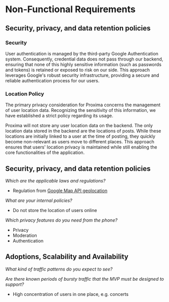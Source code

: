 # Non-Functional Requirements

## Security, privacy, and data retention policies

### Security

User authentication is managed by the third-party Google Authentication system. Consequently, credential data does not pass through our backend, ensuring that none of this highly sensitive information (such as passwords and tokens) is retained or exposed to risk on our side. This approach leverages Google's robust security infrastructure, providing a secure and reliable authentication process for our users.

### Location Policy

The primary privacy consideration for Proxima concerns the management of user location data. Recognizing the sensitivity of this information, we have established a strict policy regarding its usage.

Proxima will not store any user location data on the backend. The only location data stored in the backend are the locations of posts. While these locations are initially linked to a user at the time of posting, they quickly become non-relevant as users move to different places. This approach ensures that users' location privacy is maintained while still enabling the core functionalities of the application.







## Security, privacy, and data retention policies

*Which are the applicable laws and regulations?*
- Regulation from [Google Map API geolocation](https://developers.google.com/maps/documentation/geolocation/policies?hl=en)

*What are your internal policies?*
- Do not store the location of users online

*Which privacy features do you need from the phone?*

- Privacy
- Moderation
- Authentication

## Adoptions, Scalability and Availability

*What kind of traffic patterns do you expect to see?*

*Are there known periods of bursty traffic that the MVP must be designed to support?*

- High concentration of users in one place, e.g. concerts
